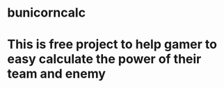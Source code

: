 # bunicorncalc
# This is free project to help gamer to easy calculate the power of their team and enemy